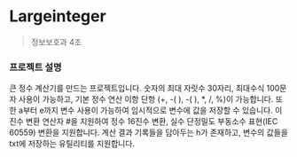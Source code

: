 # Largeinteger

> 정보보호과 4조

### 프로젝트 설명
큰 정수 계산기를 만드는 프로젝트입니다. 숫자의 최대 자릿수 30자리, 최대수식 100문자 사용이 가능하고, 기본 정수 연산 이항 단항 (+, -( ), -( ), *, /, %)이 가능합니다. 또한 a부터 e까지 변수 사용이 가능하여 임시적으로 변수에 값을 저장할 수 있습니다. 이진수 변환 연산자 #을 지원하여 정수 16진수 변환, 실수 단정밀도 부동소수 표현(IEC 60559) 변환을 지원합니다. 계산 결과 기록들을 담아두는 h가 존재하고, 변수의 값들을 txt에 저장하는 유틸리티를 지원합니다.

